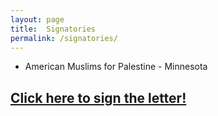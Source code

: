 ```yaml
---
layout: page
title:  Signatories
permalink: /signatories/
---
```


- American Muslims for Palestine - Minnesota


## [Click here to sign the letter!](https://forms.gle/tHgMV44jnT69SfnY6 "Google Form to Support Minnesotans for Human Rights")